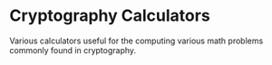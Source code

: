 # Cryptography Calculators

Various calculators useful for the computing various math problems commonly found in cryptography.
